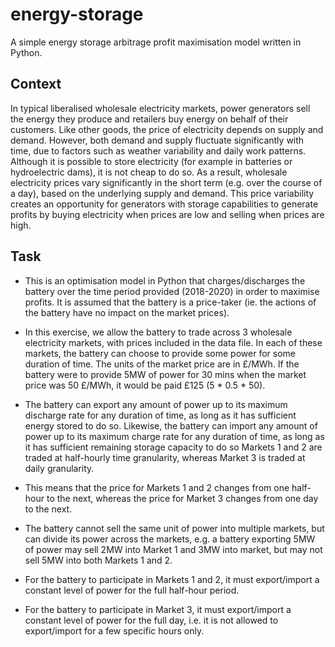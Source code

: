 # energy-storage
A simple energy storage arbitrage profit maximisation model written in Python.

## Context

In typical liberalised wholesale electricity markets, power generators sell the energy they produce and retailers buy energy on behalf of their customers.  Like other goods, the price of electricity depends on supply and demand.  However, both demand and supply fluctuate significantly with time, due to factors such as weather variability and daily work patterns. Although it is possible to store electricity (for example in batteries or hydroelectric dams), it is not cheap to do so. As a result, wholesale electricity prices vary significantly in the short term (e.g. over the course of a day), based on the underlying supply and demand. This price variability creates an opportunity for generators with storage capabilities to generate profits by buying electricity when prices are low and selling when prices are high.

## Task

- This is an optimisation model in Python that charges/discharges the battery over the time period provided (2018-2020) in order to maximise profits. It is assumed that the battery is a price-taker (ie. the actions of the battery have no impact on the market prices).
- In this exercise, we allow the battery to trade across 3 wholesale electricity markets, with prices included in the data file. In each of these markets, the battery can choose to provide some power for some duration of time. The units of the market price are in £/MWh. If the battery were to provide 5MW of power for 30 mins when the market price was 50 £/MWh, it would be paid £125 (5 * 0.5 * 50).

- The battery can export any amount of power up to its maximum discharge rate for any duration of time, as long as it has sufficient energy stored to do so. Likewise, the battery can import any amount of power up to its maximum charge rate for any duration of time, as long as it has sufficient remaining storage capacity to do so Markets 1 and 2 are traded at half-hourly time granularity, whereas Market 3 is traded at daily granularity.

- This means that the price for Markets 1 and 2 changes from one half-hour to the next, whereas the price for Market 3 changes from one day to the next.

- The battery cannot sell the same unit of power into multiple markets, but can divide its power across the markets, e.g. a battery exporting 5MW of power may sell 2MW into Market 1 and 3MW into market, but may not sell 5MW into both Markets 1 and 2.

- For the battery to participate in Markets 1 and 2, it must export/import a constant level of power for the full half-hour period.

- For the battery to participate in Market 3, it must export/import a constant level of power for the full day, i.e. it is not allowed to export/import for a few specific hours only.